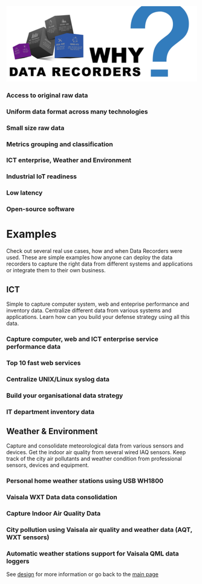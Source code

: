 
<img src="/docs/img/data-recorders-why3.jpg" />

### Access to original raw data

### Uniform data format across many technologies  

### Small size raw data

### Metrics grouping and classification

### ICT enterprise, Weather and Environment

### Industrial IoT readiness

### Low latency

### Open-source software


# Examples

Check out several real use cases, how and when Data Recorders were used. These are simple examples how anyone can deploy the data recorders to capture the right data from different systems and applications or integrate them to their own business.

## ICT
Simple to capture computer system, web and enteprise performance and inventory data. Centralize different data from various systems and applications. Learn how can you build your defense strategy using all this data.

### Capture computer, web and ICT enterprise service performance data 
### Top 10 fast web services
### Centralize UNIX/Linux syslog data
### Build your organisational data strategy
### IT department inventory data 

## Weather & Environment

Capture and consolidate meteorological data from various sensors and devices. Get the indoor air quality from several wired IAQ sensors. Keep track of the city air pollutants and weather condition from professional sensors, devices and equipment. 

### Personal home weather stations using USB WH1800
### Vaisala WXT Data data consolidation
### Capture Indoor Air Quality Data
### City pollution using Vaisala air quality and weather data (AQT, WXT sensors)
### Automatic weather stations support for Vaisala QML data loggers

See [design](design.md) for more information or go back to the [main page](https://github.com/sparvu/data-recorders)
